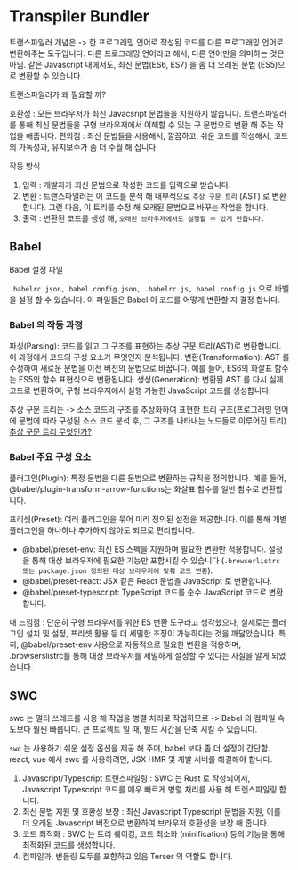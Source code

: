 # Transpiler Bundler 

트랜스파일러 개념은 -> 한 프로그래밍 언어로 작성된 코드를 다른 프로그래밍 언어로 변환해주는 도구입니다. 
다른 프로그래밍 언어라고 해서, 다른 언어만을 의미하는 것은 아님. 같은 Javascript 내에서도, 최신 문법(ES6, ES7) 을 좀 더 오래된 문법 (ES5)으로 변환할 수 있습니다. 

트랜스파일러가 왜 필요할 까?

호환성 : 모든 브라우저가 최신 Javacsript 문법들을 지원하지 않습니다. 트랜스파일러를 통해 최신 문법들을 구형 브라우저에서 이해할 수 있는 구 문법으로 변환 해 주는 작업을 해줍니다.
편의점 : 최신 문법들을 사용해서, 깔끔하고, 쉬운 코드를 작성해서, 코드의 가독성과, 유지보수가 좀 더 수월 해 집니다. 

작동 방식 

1. 입력 : 개발자가 최신 문법으로 작성한 코드를 입력으로 받습니다.
2. 변환 : 트랜스파일러는 이 코드를 분석 해 내부적으로 `추상 구문 트리` (AST) 로 변환합니다. 그런 다음, 이 트리를 수정 해 오래된 문법으로 바꾸는 작업을 합니다.
3. 출력 : 변환된 코드를 생성 해, `오래된 브라우저에서도 실행할 수 있게 만듭니다.`

## Babel

Babel 설정 파일 

`.babelrc.json, babel.config.json, .babelrc.js, babel.config.js` 으로 바벨을 설정 할 수 있습니다. 
이 파일들은 Babel 이 코드를 어떻게 변환할 지 결정 합니다.

### Babel 의 작동 과정

파싱(Parsing): 코드를 읽고 그 구조를 표현하는 추상 구문 트리(AST)로 변환합니다. 이 과정에서 코드의 구성 요소가 무엇인지 분석됩니다.
변환(Transformation): AST 를 수정하여 새로운 문법을 이전 버전의 문법으로 바꿉니다. 예를 들어, ES6의 화살표 함수는 ES5의 함수 표현식으로 변환됩니다.
생성(Generation): 변환된 AST 를 다시 실제 코드로 변환하여, 구형 브라우저에서 실행 가능한 JavaScript 코드를 생성합니다.

추상 구문 트리는 -> 소스 코드의 구조를 추상화하여 표현한 트리 구조(프로그래밍 언어에 문법에 따라 구성된 소스 코드 분석 후, 그 구조를 나타내는 노드들로 이루어진 트리)
[추상 구문 트리 무엇인가?](https://jake-seo-dev.tistory.com/124)


### Babel 주요 구성 요소 

플러그인(Plugin): 특정 문법을 다른 문법으로 변환하는 규칙을 정의합니다. 예를 들어, @babel/plugin-transform-arrow-functions는 화살표 함수를 일반 함수로 변환합니다.

프리셋(Preset): 여러 플러그인을 묶어 미리 정의된 설정을 제공합니다. 이를 통해 개별 플러그인을 하나하나 추가하지 않아도 되므로 편리합니다.
- @babel/preset-env: 최신 ES 스펙을 지원하며 필요한 변환만 적용합니다. 설정을 통해 대상 브라우저에 필요한 기능만 포함시킬 수 있습니다 (`.browserlistrc 또는 package.json 정의된 대상 브라우저에 맞춰 코드 변환`).
- @babel/preset-react: JSX 같은 React 문법을 JavaScript 로 변환합니다.
- @babel/preset-typescript: TypeScript 코드를 순수 JavaScript 코드로 변환합니다.


내 느낌점 : 단순히 구형 브라우저를 위한 ES 변환 도구라고 생각했으나, 실제로는 플러그인 설치 및 설정, 프리셋 활용 등 더 세밀한 조정이 가능하다는 것을 깨달았습니다. 특히, @babel/preset-env 사용으로 자동적으로 필요한 변환을 적용하며, .browserslistrc를 통해 대상 브라우저를 세밀하게 설정할 수 있다는 사실을 알게 되었습니다.


## SWC 

swc 는 멀티 쓰레드를 사용 해 작업을 병렬 처리로 작업하므로 -> Babel 의 컴파일 속도보다 훨씬 빠릅니다.
큰 프로젝트 일 때, 빌드 시간을 단축 시킬 수 있습니다.

`swc` 는 사용하기 쉬운 설정 옵션을 제공 해 주며, babel 보다 좀 더 설정이 간단함.
react, vue 에서 swc 를 사용하려면, JSX HMR 및 개발 서버를 해결해야 합니다. 

1. Javascript/Typescript 트랜스파일링 : SWC 는 Rust 로 작성되어서, Javascript Typescript 코드를 매우 빠르게 병렬 처리를 사용 해 트렌스파일링 합니다. 
2. 최신 문법 지원 및 호환성 보장 : 최신 Javascript Typescript 문법을 지원, 이를 더 오래된 Javascript 버전으로 변환하여 브라우저 호환성을 보장 해 줍니다. 
3. 코드 최적화 : SWC 는 트리 쉐이킹, 코드 최소화 (minification) 등의 기능을 통해 최적화된 코드를 생성합니다.
4. 컴파일과, 번들링 모두를 포함하고 있음 Terser 의 역할도 합니다. 


